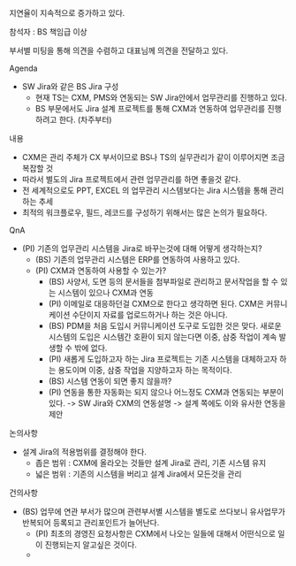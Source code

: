 지연율이 지속적으로 증가하고 있다.

참석자 : BS 책임급 이상

부서별 미팅을 통해 의견을 수렴하고 대표님께 의견을 전달하고 있다.

Agenda
- SW Jira와 같은 BS Jira 구성
	- 현재 TS는 CXM, PMS와 연동되는 SW Jira안에서 업무관리를 진행하고 있다.
	- BS 부문에서도 Jira 설계 프로젝트를 통해 CXM과 연동하여 업무관리를 진행하려고 한다. (차주부터)

내용
- CXM은 관리 주체가 CX 부서이므로 BS나 TS의 실무관리가 같이 이루어지면 조금 복잡할 것
- 따라서 별도의 Jira 프로젝트에서 관련 업무관리를 하면 좋을것 같다.
- 전 세계적으로도 PPT, EXCEL 의 업무관리 시스템보다는 Jira 시스템을 통해 관리하는 추세
- 최적의 워크플로우, 필드, 레코드를 구성하기 위해서는 많은 논의가 필요하다.

QnA
- (PI) 기존의 업무관리 시스템을 Jira로 바꾸는것에 대해 어떻게 생각하는지?
	- (BS) 기존의 업무관리 시스템은 ERP를 연동하여 사용하고 있다. 
	- (PI) CXM과 연동하여 사용할 수 있는가?
		- (BS) 사양서, 도면 등의 문서들을 첨부파일로 관리하고 문서작업을 할 수 있는 시스템이 있으나 CXM과 연동
		- (PI) 이메일로 대응하던걸 CXM으로 한다고 생각하면 된다. CXM은 커뮤니케이션 수단이지 자료를 업로드하거나 하는 것은 아니다.
		- (BS) PDM을 처음 도입시 커뮤니케이션 도구로 도입한 것은 맞다. 새로운 시스템의 도입은 시스템간 호환이 되지 않는다면 이중, 삼중 작업이 계속 발생할 수 밖에 없다.
		- (PI) 새롭게 도입하고자 하는 Jira 프로젝트는 기존 시스템을 대체하고자 하는 용도이며 이중, 삼중 작업을 지양하고자 하는 목적이다.
		- (BS) 시스템 연동이 되면 좋지 않을까? 
		- (PI) 연동을 통한 자동화는 되지 않으나 어느정도 CXM과 연동되는 부분이 있다.
		  -> SW Jira와 CXM의 연동설명
		  -> 설계 쪽에도 이와 유사한 연동을 제안

논의사항
- 설계 Jira의 적용범위를 결정해야 한다.
	- 좁은 범위 : CXM에 올라오는 것들만 설계 Jira로 관리, 기존 시스템 유지
	- 넓은 범위 : 기존의 시스템을 버리고 설계 Jira에서 모든것을 관리

건의사항
- (BS) 업무에 연관 부서가 많으며 관련부서별 시스템을 별도로 쓰다보니 유사업무가 반복되어 등록되고 관리포인트가 늘어난다.
	- (PI) 최초의 경영진 요청사항은 CXM에서 나오는 일들에 대해서 어떤식으로 일이 진행되는지 알고싶은 것이다.
	- 